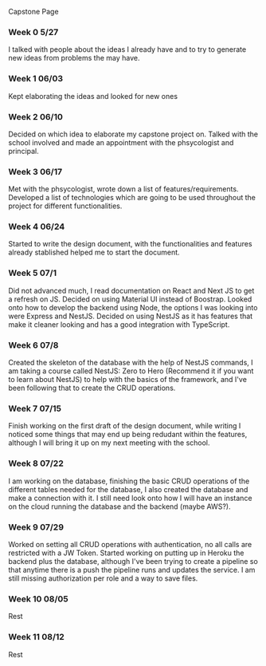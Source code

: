 Capstone Page 

### Week 0 5/27
I talked with people about the ideas I already have and to try to generate new ideas from problems the may have.

### Week 1 06/03
Kept elaborating the ideas and looked for new ones

### Week 2 06/10
Decided on which idea to elaborate my capstone project on. Talked with the school involved and made an appointment with the phsycologist and principal. 

### Week 3 06/17
Met with the phsycologist, wrote down a list of features/requirements. Developed a list of technologies which are going to be used throughout the project for different functionalities.

### Week 4 06/24
Started to write the design document, with the functionalities and features already stablished helped me to start the document.

### Week 5 07/1 
Did not advanced much, I read documentation on React and Next JS to get a refresh on JS. Decided on using Material UI instead of Boostrap. Looked onto how to develop the backend using Node, the options I was looking into were Express and NestJS. Decided on using NestJS as it has features that make it cleaner looking and has a good integration with TypeScript.

### Week 6 07/8 
Created the skeleton of the database with the help of NestJS commands, I am taking a course called NestJS: Zero to Hero (Recommend it if you want to learn about NestJS) to help with the basics of the framework, and I've been following that to create the CRUD operations.

### Week 7 07/15
Finish working on the first draft of the design document, while writing I noticed some things that may end up being redudant within the features, although I will bring it up on my next meeting with the school. 

### Week 8 07/22
I am working on the database, finishing the basic CRUD operations of the different tables needed for the database, I also created the database and make a connection with it. I still need look onto how I will have an instance on the cloud running the database and the backend (maybe AWS?).

### Week 9 07/29
Worked on setting all CRUD operations with authentication, no all calls are restricted with a JW Token. Started working on putting up in Heroku the backend plus the database, although I've been trying to create a pipeline so that anytime there is a push the pipeline runs and updates the service. I am still missing authorization per role and a way to save files.

### Week 10 08/05
Rest

### Week 11 08/12
Rest
